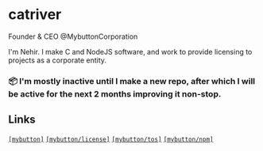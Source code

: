 # catriver
Founder & CEO @MybuttonCorporation

 
I'm Nehir. I make C and NodeJS software, and work to provide licensing to projects as a corporate entity.
 
### 📦 I'm mostly inactive until I make a new repo, after which I will be active for the next 2 months improving it non-stop. 

## Links
[`[mybutton]`](https://www.mybutton.org)
[`[mybutton/license]`](https://www.mybutton.org/legal/policy)
[`[mybutton/tos]`](https:/www.mybutton.org/docs/tos)
[`[mybutton/npm]`](https://www.npmjs.com/~cyberdevs)


